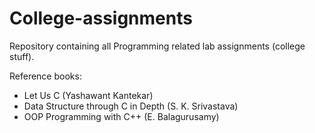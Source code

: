# College-assignments

Repository containing all Programming related lab assignments (college stuff).

Reference books:
- Let Us C (Yashawant Kantekar)
- Data Structure through C in Depth (S. K. Srivastava)
- OOP Programming with C++ (E. Balagurusamy)
